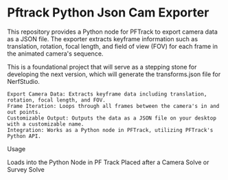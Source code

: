 # Pftrack Python Json Cam Exporter
This repository provides a Python node for PFTrack to export camera data as a JSON file. The exporter extracts keyframe information such as translation, rotation, focal length, and field of view (FOV) for each frame in the animated camera's sequence.

This is a foundational project that will serve as a stepping stone for developing the next version, which will generate the transforms.json file for NerfStudio.

    Export Camera Data: Extracts keyframe data including translation, rotation, focal length, and FOV.
    Frame Iteration: Loops through all frames between the camera's in and out points.
    Customizable Output: Outputs the data as a JSON file on your desktop with a customizable name.
    Integration: Works as a Python node in PFTrack, utilizing PFTrack's Python API.

Usage

   Loads into the Python Node in PF Track Placed after a Camera Solve or Survey Solve
